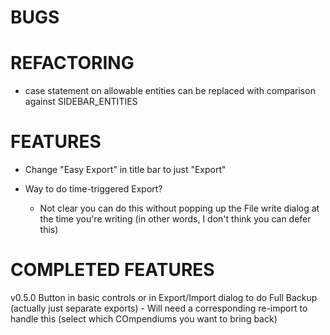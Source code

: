 # BUGS


# REFACTORING
- case statement on allowable entities can be replaced with comparison against SIDEBAR_ENTITIES

# FEATURES
- Change "Easy Export" in title bar to just "Export"

- Way to do time-triggered Export? 
    - Not clear you can do this without popping up the File write dialog at the time you're writing (in other words, I don't think you can defer this)

# COMPLETED FEATURES
v0.5.0 Button in basic controls or in Export/Import dialog to do Full Backup (actually just separate exports)
        - Will need a corresponding re-import to handle this (select which COmpendiums you want to bring back)